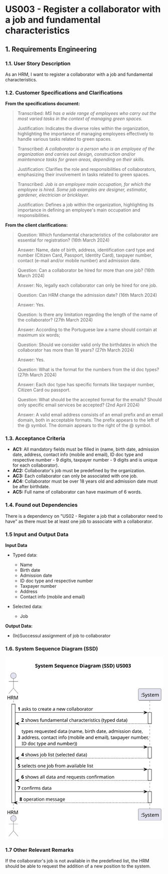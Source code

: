 # US003 - Register a collaborator with a job and fundamental characteristics

## 1. Requirements Engineering

### 1.1. User Story Description

As an HRM, I want to register a collaborator with a job and fundamental
characteristics.

### 1.2. Customer Specifications and Clarifications 
**From the specifications document:**

> Transcribed: _MS has a wide range of employees who carry out the most varied tasks in the context
of managing green spaces._
> 
> Justification: Indicates the diverse roles within the organization, highlighting the importance of managing employees effectively to handle various tasks related to green spaces.

> Transcribed: _A collaborator is a person who is an employee of the organization and carries out
design, construction and/or maintenance tasks for green areas, depending on their
skills._
> 
> Justification: Clarifies the role and responsibilities of collaborators, emphasizing their involvement in tasks related to green spaces.

> Transcribed: _Job is an employee main occupation, for which the employee is hired. Some job examples are designer, estimator, gardener, electrician or bricklayer._
>
> Justification: Defines a job within the organization, highlighting its importance in defining an employee's main occupation and responsibilities.

**From the client clarifications:**
> Question: Which fundamental characteristics of the collaborator are essential for registration? (16th March 2024)
> 
> Answer: Name, date of birth, address, identification card type and number (Citizen Card, Passport, Identity Card), taxpayer number, contact (e-mail and/or mobile number) and admission date.

> Question: Can a collaborator be hired for more than one job? (16th March 2024)
> 
> Answer: No, legally each collaborator can only be hired for one job.

> Question: Can HRM change the admission date? (16th March 2024)
> 
> Answer: Yes.

> Question:  Is there any limitation regarding the length of the name of the collaborator? (27th March 2024)
>
> Answer: According to the Portuguese law a name should contain at maximum six words;

> Question:  Should we consider valid only the birthdates in which the collaborator has more than 18 years? (27th March 2024)
>
> Answer: Yes.

> Question:   What is the format for the numbers from the id doc types? (27th March 2024)
>
> Answer: Each doc type has specific formats like taxpayer number, Citizen Card ou passport.

> Question: What should be the accepted format for the emails? Should only specific email services be accepted? (2nd April 2024)
>
> Answer: A valid email address consists of an email prefix and an email domain, both in acceptable formats.
The prefix appears to the left of the @ symbol. The domain appears to the right of the @ symbol.

### 1.3. Acceptance Criteria
* **AC1:** All mandatory fields must be filled in (name, birth date, admission date, address, contact info (mobile and email), ID doc type and respective number - 9 digits, taxpayer number - 9 digits and is unique for each collaborator).
* **AC2:** Collaborator's job must be predefined by the organization.
* **AC3:** Each collaborator can only be associated with one job.
* **AC4:** Collaborator must be over 18 years old and admission date must be after birthdate.
* **AC5:** Full name of collaborator can have maximum of 6 words.


### 1.4. Found out Dependencies

There is a dependency on "US02 - Register a job that a collaborator need to have" as there must be at least one job to associate with a collaborator.

### 1.5 Input and Output Data
**Input Data**

* Typed data:
    * Name
    * Birth date
    * Admission date
    * ID doc type and respective number
    * Taxpayer number
    * Address
    * Contact info (mobile and email)

* Selected data:
    * Job

**Output Data:**

* (In)Successul assignment of job to collaborator

### 1.6. System Sequence Diagram (SSD)

![US03-SSD](svg\US03-SSD-System_Sequence_Diagram__SSD__US03.svg)

### 1.7 Other Relevant Remarks
If the collaborator's job is not available in the predefined list, the HRM should be able to request the addition of a new position to the system.
